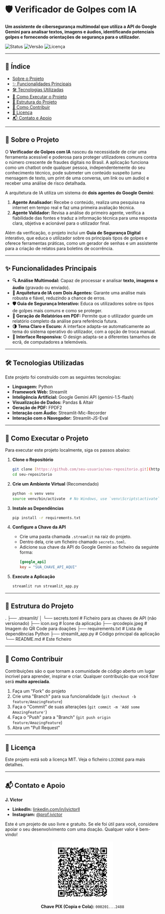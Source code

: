 # 🛡️ Verificador de Golpes com IA

**Um assistente de cibersegurança multimodal que utiliza a API do Google Gemini para analisar textos, imagens e áudios, identificando potenciais golpes e fornecendo orientações de segurança para o utilizador.**

![Status](https://img.shields.io/badge/status-ativo-success.svg)
![Versão](https://img.shields.io/badge/version-1.0.0-blue.svg)
![Licença](https://img.shields.io/badge/license-MIT-green.svg)

---

<!-- Adicione aqui um GIF de demonstração da sua aplicação -->
<!-- <p align="center">
  <img src="URL_DO_SEU_GIF_AQUI" alt="Demonstração do Verificador de Golpes" width="800"/>
</p> -->

## 📜 Índice

- [Sobre o Projeto](#-sobre-o-projeto)
- [✨ Funcionalidades Principais](#-funcionalidades-principais)
- [🛠️ Tecnologias Utilizadas](#-tecnologias-utilizadas)
- [🚀 Como Executar o Projeto](#-como-executar-o-projeto)
- [📁 Estrutura do Projeto](#-estrutura-do-projeto)
- [🤝 Como Contribuir](#-como-contribuir)
- [📄 Licença](#-licença)
- [📬 Contato e Apoio](#-contato-e-apoio)

---

## 📖 Sobre o Projeto

O **Verificador de Golpes com IA** nasceu da necessidade de criar uma ferramenta acessível e poderosa para proteger utilizadores comuns contra o número crescente de fraudes digitais no Brasil. A aplicação funciona como um chatbot onde qualquer pessoa, independentemente do seu conhecimento técnico, pode submeter um conteúdo suspeito (uma mensagem de texto, um print de uma conversa, um link ou um áudio) e receber uma análise de risco detalhada.

A arquitetura de IA utiliza um sistema de **dois agentes do Google Gemini**:
1.  **Agente Analisador:** Recebe o conteúdo, realiza uma pesquisa na internet em tempo real e faz uma primeira avaliação técnica.
2.  **Agente Validador:** Revisa a análise do primeiro agente, verifica a fiabilidade das fontes e traduz a informação técnica para uma resposta clara, objetiva e acionável para o utilizador final.

Além da verificação, o projeto inclui um **Guia de Segurança Digital** interativo, que educa o utilizador sobre os principais tipos de golpes e oferece ferramentas práticas, como um gerador de senhas e um assistente para a criação de relatos para boletins de ocorrência.

---

## ✨ Funcionalidades Principais

- **🔍 Análise Multimodal:** Capaz de processar e analisar **texto, imagens e áudio** (gravado ou enviado).
- **🤖 Arquitetura de IA com Dois Agentes:** Garante uma análise mais robusta e fiável, reduzindo a chance de erros.
- **🛡️ Guia de Segurança Interativo:** Educa os utilizadores sobre os tipos de golpes mais comuns e como se proteger.
- **📄 Geração de Relatórios em PDF:** Permite que o utilizador guarde um relatório completo da análise para referência futura.
- **🌗 Tema Claro e Escuro:** A interface adapta-se automaticamente ao tema do sistema operativo do utilizador, com a opção de troca manual.
- **📱 Interface Responsiva:** O design adapta-se a diferentes tamanhos de ecrã, de computadores a telemóveis.

---

## 🛠️ Tecnologias Utilizadas

Este projeto foi construído com as seguintes tecnologias:

- **Linguagem:** Python
- **Framework Web:** Streamlit
- **Inteligência Artificial:** Google Gemini API (gemini-1.5-flash)
- **Visualização de Dados:** Pandas & Altair
- **Geração de PDF:** FPDF2
- **Interação com Áudio:** Streamlit-Mic-Recorder
- **Interação com o Navegador:** Streamlit-JS-Eval

---

## 🚀 Como Executar o Projeto

Para executar este projeto localmente, siga os passos abaixo:

1.  **Clone o Repositório**
    ```bash
    git clone [https://github.com/seu-usuario/seu-repositorio.git](https://github.com/seu-usuario/seu-repositorio.git)
    cd seu-repositorio
    ```

2.  **Crie um Ambiente Virtual** (Recomendado)
    ```bash
    python -m venv venv
    source venv/bin/activate  # No Windows, use `venv\Scripts\activate`
    ```

3.  **Instale as Dependências**
    ```bash
    pip install -r requirements.txt
    ```

4.  **Configure a Chave da API**
    - Crie uma pasta chamada `.streamlit` na raiz do projeto.
    - Dentro dela, crie um ficheiro chamado `secrets.toml`.
    - Adicione sua chave da API do Google Gemini ao ficheiro da seguinte forma:
      ```toml
      [google_api]
      key = "SUA_CHAVE_API_AQUI"
      ```

5.  **Execute a Aplicação**
    ```bash
    streamlit run streamlit_app.py
    ```

---

## 📁 Estrutura do Projeto


.
├── .streamlit/
│   └── secrets.toml    # Ficheiro para as chaves de API (não versionado)
├── icon.svg            # Ícone da aplicação
├── qrcodepix.jpeg      # Imagem do QR Code para doações
├── requirements.txt    # Lista de dependências Python
├── streamlit_app.py    # Código principal da aplicação
└── README.md           # Este ficheiro


---

## 🤝 Como Contribuir

Contribuições são o que tornam a comunidade de código aberto um lugar incrível para aprender, inspirar e criar. Qualquer contribuição que você fizer será **muito apreciada**.

1.  Faça um "Fork" do projeto
2.  Crie uma "Branch" para sua funcionalidade (`git checkout -b feature/AmazingFeature`)
3.  Faça o "Commit" de suas alterações (`git commit -m 'Add some AmazingFeature'`)
4.  Faça o "Push" para a "Branch" (`git push origin feature/AmazingFeature`)
5.  Abra um "Pull Request"

---

## 📄 Licença

Este projeto está sob a licença MIT. Veja o ficheiro `LICENSE` para mais detalhes.

---

## 📬 Contato e Apoio

**J. Victor**

- **LinkedIn:** [linkedin.com/in/jvictorll](https://linkedin.com/in/jvictorll/)
- **Instagram:** [@prof.jvictor](https://www.instagram.com/prof.jvictor/)

Este é um projeto de uso livre e gratuito. Se ele foi útil para você, considere apoiar o seu desenvolvimento com uma doação. Qualquer valor é bem-vindo!

<!-- QR Code e Botão PIX -->
<p align="center">
  <img src="qrcodepix.jpeg" alt="QR Code PIX" width="200"/>
  <br>
  <strong>Chave PIX (Copia e Cola):</strong> <code>000201...2488</code>
</p>
